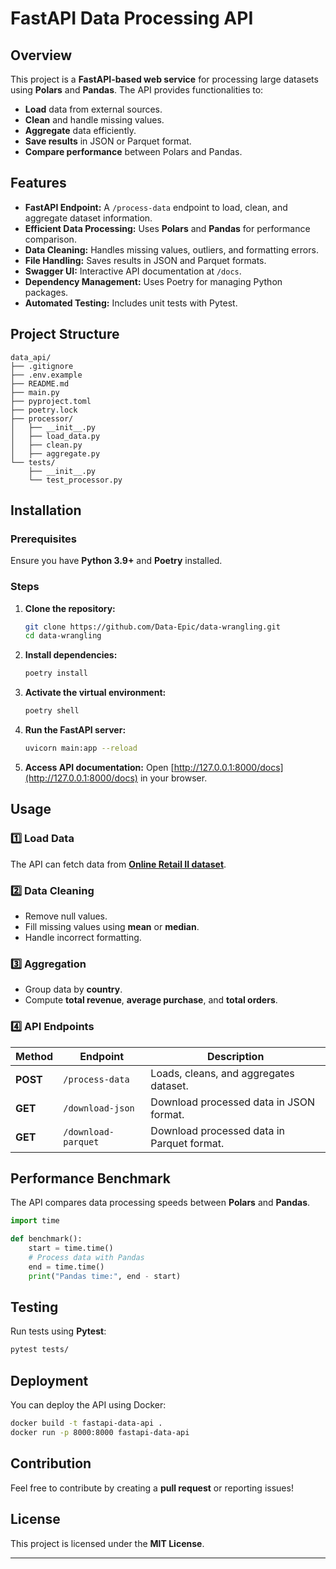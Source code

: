 # FastAPI Data Processing API

## Overview
This project is a **FastAPI-based web service** for processing large datasets using **Polars** and **Pandas**. The API provides functionalities to:
- **Load** data from external sources.
- **Clean** and handle missing values.
- **Aggregate** data efficiently.
- **Save results** in JSON or Parquet format.
- **Compare performance** between Polars and Pandas.

## Features
- **FastAPI Endpoint:** A `/process-data` endpoint to load, clean, and aggregate dataset information.
- **Efficient Data Processing:** Uses **Polars** and **Pandas** for performance comparison.
- **Data Cleaning:** Handles missing values, outliers, and formatting errors.
- **File Handling:** Saves results in JSON and Parquet formats.
- **Swagger UI:** Interactive API documentation at `/docs`.
- **Dependency Management:** Uses Poetry for managing Python packages.
- **Automated Testing:** Includes unit tests with Pytest.

## Project Structure
```
data_api/
├── .gitignore
├── .env.example
├── README.md
├── main.py
├── pyproject.toml
├── poetry.lock
├── processor/
│   ├── __init__.py
│   ├── load_data.py
│   ├── clean.py
│   ├── aggregate.py
└── tests/
    ├── __init__.py
    └── test_processor.py
```

## Installation
### Prerequisites
Ensure you have **Python 3.9+** and **Poetry** installed.

### Steps
1. **Clone the repository:**
   ```bash
   git clone https://github.com/Data-Epic/data-wrangling.git
   cd data-wrangling
   ```
2. **Install dependencies:**
   ```bash
   poetry install
   ```
3. **Activate the virtual environment:**
   ```bash
   poetry shell
   ```
4. **Run the FastAPI server:**
   ```bash
   uvicorn main:app --reload
   ```
5. **Access API documentation:**
   Open [http://127.0.0.1:8000/docs](http://127.0.0.1:8000/docs) in your browser.

## Usage
### 1️⃣ **Load Data**
The API can fetch data from **[Online Retail II dataset](http://archive.ics.uci.edu/ml/machine-learning-databases/00502/online_retail_II.xlsx)**.

### 2️⃣ **Data Cleaning**
- Remove null values.
- Fill missing values using **mean** or **median**.
- Handle incorrect formatting.

### 3️⃣ **Aggregation**
- Group data by **country**.
- Compute **total revenue**, **average purchase**, and **total orders**.

### 4️⃣ **API Endpoints**
| Method | Endpoint | Description |
|--------|-----------|-------------|
| **POST** | `/process-data` | Loads, cleans, and aggregates dataset. |
| **GET** | `/download-json` | Download processed data in JSON format. |
| **GET** | `/download-parquet` | Download processed data in Parquet format. |

## Performance Benchmark
The API compares data processing speeds between **Polars** and **Pandas**.
```python
import time

def benchmark():
    start = time.time()
    # Process data with Pandas
    end = time.time()
    print("Pandas time:", end - start)
```

## Testing
Run tests using **Pytest**:
```bash
pytest tests/
```

## Deployment
You can deploy the API using Docker:
```bash
docker build -t fastapi-data-api .
docker run -p 8000:8000 fastapi-data-api
```

## Contribution
Feel free to contribute by creating a **pull request** or reporting issues!

## License
This project is licensed under the **MIT License**.

---
